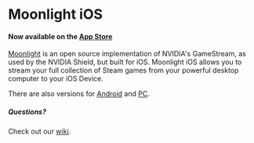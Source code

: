 # Moonlight iOS

#### Now available on the [App Store](https://itunes.apple.com/us/app/moonlight-game-streaming/id1000551566?mt=8) 

[Moonlight](https://moonlight-stream.org) is an open source implementation of NVIDIA's GameStream, as used by the NVIDIA Shield, but built for iOS. Moonlight iOS allows you to stream your full collection of Steam games from
your powerful desktop computer to your iOS Device.

There are also versions for [Android](https://github.com/moonlight-stream/moonlight-android) and [PC](https://github.com/moonlight-stream/moonlight-qt).

##### Questions?
Check out our [wiki](https://github.com/moonlight-stream/moonlight-docs/wiki).
